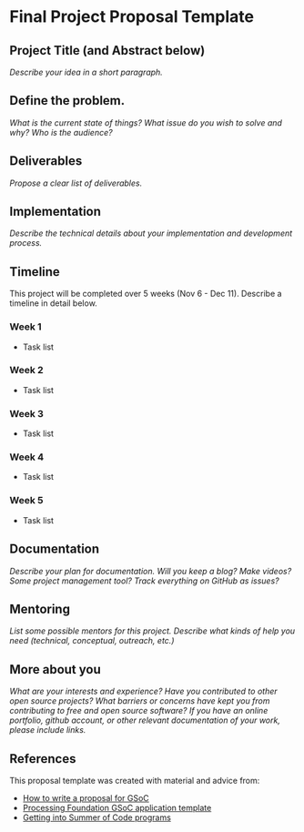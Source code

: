 # Final Project Proposal Template

## Project Title (and Abstract below)
*Describe your idea in a short paragraph.*

## Define the problem. 
*What is the current state of things? What issue do you wish to solve and why? Who is the audience?*

## Deliverables
*Propose a clear list of deliverables.*

## Implementation
*Describe the technical details about your implementation and development process.*

## Timeline
This project will be completed over 5 weeks (Nov 6 - Dec 11). Describe a timeline in detail below.

### Week 1
* Task list

### Week 2
* Task list

### Week 3
* Task list

### Week 4
* Task list

### Week 5
* Task list

## Documentation
*Describe your plan for documentation. Will you keep a blog? Make videos? Some project management tool? Track everything on GitHub as issues?*

## Mentoring
*List some possible mentors for this project. Describe what kinds of help you need (technical, conceptual, outreach, etc.)*

## More about you
*What are your interests and experience? Have you contributed to other open source projects? What barriers or concerns have kept you from contributing to free and open source software? If you have an online portfolio, github account, or other relevant documentation of your work, please include links.*

## References
This proposal template was created with material and advice from:
* [How to write a proposal for GSoC](http://teom.org/blog/kde/how-to-write-a-kick-ass-proposal-for-google-summer-of-code/)
* [Processing Foundation GSoC application template](https://docs.google.com/document/d/1UFcWh2IWqhICh4YIFNwtKUaWWXifaBB67rjPxbYzjbE/edit)
* [Getting into Summer of Code programs](http://exploreshaifali.github.io/2015/06/08/getting-into-summer-of-code-programs/)
